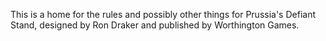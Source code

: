 This is a home for the rules and possibly other things for Prussia's Defiant Stand, designed by Ron Draker and published by Worthington Games.

